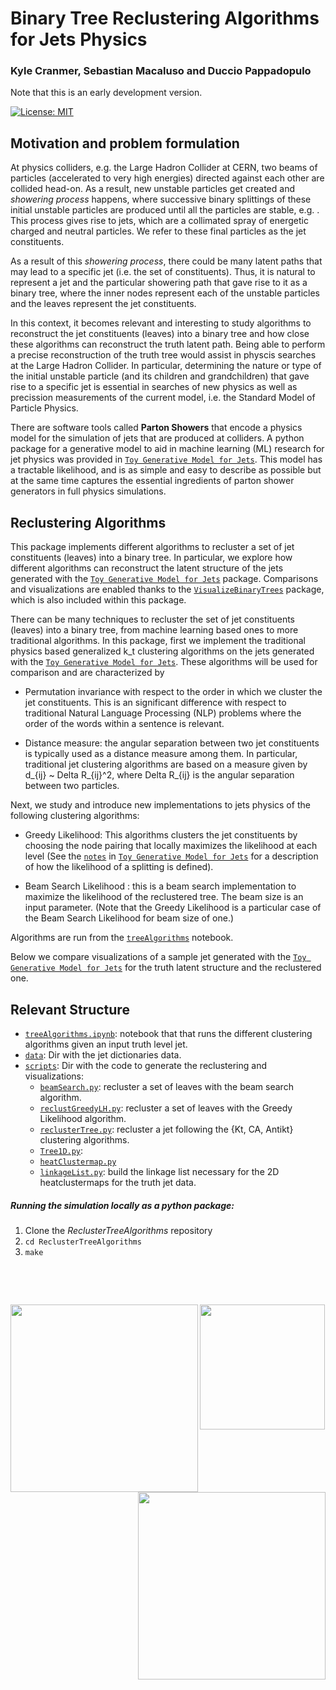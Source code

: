 # Binary Tree Reclustering Algorithms for Jets Physics

### **Kyle Cranmer, Sebastian Macaluso and Duccio Pappadopulo**

Note that this is an early development version. 

[![License: MIT](https://img.shields.io/badge/License-MIT-yellow.svg)](https://opensource.org/licenses/MIT) 

<!--## Introduction-->
<!---->
<!--This package implements different algorithms to recluster a set of jet constituents (leaves) into a binary tree.-->
<!---->
<!-- In particular, this package explores how different algorithms can reconstruct the latent structure of the jets generated with the [`Toy Generative Model for Jets`](https://github.com/SebastianMacaluso/ToyJetsShower) package. Comparisons and visualizations are enables thanks to the   [`VisualizeBinaryTrees`](https://github.com/SebastianMacaluso/VisualizeBinaryTrees) package.-->
 
 ## Motivation and problem formulation
 
 
 At physics colliders, e.g. the Large Hadron Collider at CERN, two beams of particles (accelerated to very high energies) directed against each other are collided head-on. As a result, new unstable particles get created and *showering process* happens, where successive binary splittings of these initial unstable particles are produced until all the particles are stable, e.g. . This process gives rise to jets, which are a collimated spray of energetic charged and neutral particles. We refer to these final particles as the jet constituents.
 
<!-- Determining the nature or type of the initial unstable particle (and its children and grandchildren) that gave rise to a specific jet is essential in searches of new physics as well as precission measurements of the current model, i.e. the Standard Model of Particle Physics.-->
 
  As a result of this *showering process*, there could be many latent paths that may lead to a specific jet (i.e. the set of constituents). Thus, it is natural to represent a jet and the particular showering path that gave rise to it as a binary tree, where the inner nodes represent each of the unstable particles and the leaves represent the jet constituents.   
 
 
 In this context, it becomes relevant and interesting to study algorithms to reconstruct the jet constituents (leaves) into a binary tree and how close these algorithms can reconstruct the truth latent path. Being able to perform a precise reconstruction of the truth tree would assist in physcis searches at the Large Hadron Collider. In particular, determining the nature or type of the initial unstable particle (and its children and grandchildren) that gave rise to a specific jet is essential in searches of new physics as well as precission measurements of the current model, i.e. the Standard Model of Particle Physics.
 
 There are software tools called **Parton Showers** that encode a physics model for the simulation of jets that are produced at colliders.
  A python package for a generative model to aid in machine learning (ML) research for jet physics was provided in [`Toy Generative Model for Jets`](https://github.com/SebastianMacaluso/ToyJetsShower). This model has a tractable likelihood, and is as simple and easy to describe as possible but at the same time captures the essential ingredients of parton shower generators in full physics simulations.
 
 ## Reclustering Algorithms

 This package implements different algorithms to recluster a set of jet constituents (leaves) into a binary tree.
 In particular, we explore how different algorithms can reconstruct the latent structure of the jets generated with the [`Toy Generative Model for Jets`](https://github.com/SebastianMacaluso/ToyJetsShower) package.  Comparisons and visualizations are enabled thanks to the   [`VisualizeBinaryTrees`](https://github.com/SebastianMacaluso/VisualizeBinaryTrees) package, which is also included within this package.
 
 
 There can be many techniques to recluster the set of jet constituents (leaves) into a binary tree, from machine learning based ones to more traditional algorithms. In this package, first we implement the traditional physics based generalized k_t clustering algorithms on the jets generated with the [`Toy Generative Model for Jets`](https://github.com/SebastianMacaluso/ToyJetsShower). These algorithms will be used for comparison and are characterized by
 
 - Permutation invariance with respect to the order in which we cluster the jet constituents. This is an significant difference with respect to traditional Natural Language Processing (NLP) problems where the order of the words within a sentence is relevant.

- Distance measure: the angular separation between two jet constituents is typically used as a distance measure among them. In particular, traditional jet clustering algorithms are based on a measure given by d_{ij} ~  Delta R_{ij}^2, where Delta R_{ij} is the angular separation between two particles.

 
 
 Next, we study and introduce new implementations to jets physics of the following clustering algorithms:
 
 - Greedy Likelihood: This algorithms clusters the jet constituents by choosing the node pairing that locally maximizes the likelihood at each level (See the [`notes`](https://github.com/SebastianMacaluso/ToyJetsShower/blob/master/notes/toyshower_v4.pdf) in [`Toy Generative Model for Jets`](https://github.com/SebastianMacaluso/ToyJetsShower) for a description of how the likelihood of a splitting is defined).
 
 - Beam Search Likelihood : this is a beam search implementation to maximize the likelihood of the reclustered tree. The beam size is an input parameter. (Note that the Greedy Likelihood is a particular case of the Beam Search Likelihood for beam size of one.) 
 
 
 
 Algorithms are run from the [`treeAlgorithms`](treeAlgorithms.ipynb) notebook. 
 
 Below we compare visualizations of a sample jet generated with  the [`Toy Generative Model for Jets`](https://github.com/SebastianMacaluso/ToyJetsShower) for the truth latent structure and the reclustered one.

 
 
 
 



## Relevant Structure

- [`treeAlgorithms.ipynb`](treeAlgorithms.ipynb): notebook that that runs the different clustering algorithms given an input truth level jet.
- [`data`](data/): Dir with the jet dictionaries data.
- [`scripts`](scripts/): Dir with the code to generate the reclustering and visualizations:
    - [`beamSearch.py`](scripts/beamSearch.py): recluster a set of leaves with the beam search algorithm.
    - [`reclustGreedyLH.py`](scripts/reclustGreedyLH.py): recluster a set of leaves with the Greedy Likelihood algorithm.
    - [`reclusterTree.py`](scripts/reclusterTree.py): recluster a jet following the {Kt, CA, Antikt} clustering algorithms.
    - [`Tree1D.py`](scripts/Tree1D.py):
    - [`heatClustermap.py`](scripts/heatClustermap.py)
    - [`linkageList.py`](scripts/linkageList.py): build the linkage list necessary for the 2D heatclustermaps for the truth jet data.



##### **Running the simulation locally as a python package:**

1. Clone the *ReclusterTreeAlgorithms* repository
2. `cd ReclusterTreeAlgorithms`
3. `make`


<pre>



</pre>

<img src="https://github.com/SebastianMacaluso/ReclusterTreeAlgorithms/blob/master/plots/IRIS-HEP.png" width="300" align="left"> <img src="https://github.com/SebastianMacaluso/ReclusterTreeAlgorithms/blob/master/plots/NYU.png" width="200" align="center"> <img src="https://github.com/SebastianMacaluso/ReclusterTreeAlgorithms/blob/master/plots/MSDSE.png" width="300" align="right">







